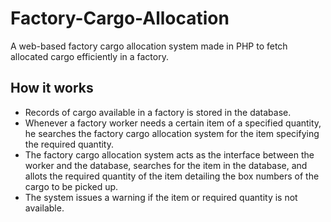 # Factory-Cargo-Allocation
 A web-based factory cargo allocation system made in PHP to fetch allocated cargo efficiently in a factory.
 
 How it works
 ------------
 <ul>
 <li>Records of cargo available in a factory is stored in the database.</li>
 <li>Whenever a factory worker needs a certain item of a specified quantity, he searches the factory cargo allocation system for the item specifying the required quantity.</li>
 <li>The factory cargo allocation system acts as the interface between the worker and the database, searches for the item in the database, and allots the required quantity of the item detailing the box numbers of the cargo to be picked up.
 <li>The system issues a warning if the item or required quantity is not available.</li>
 </ul>
 
